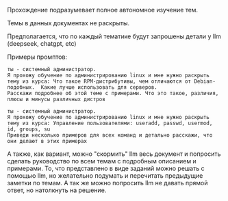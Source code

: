 Прохождение подразумевает полное автономное изучение тем.

Темы в данных документах не раскрыты.

Предполагается, что по каждый тематике будут запрошены детали у llm (deepseek, chatgpt, etc)

Примеры промптов:

```
ты - системный администратор.
Я прохожу обучение по администрированию linux и мне нужно раскрыть тему из курса: Что такое RPM-дистрибутивы, чем отличаются от Debian-подобных.  Какие лучше использовать для серверов.
Расскажи подробнее об этой теме с примерами. Что это такое, различия, плюсы и минусы различных дистров
```


```
ты - системный администратор.
Я прохожу обучение по администрированию linux и мне нужно раскрыть тему из курса: Управление пользователями: useradd, passwd, usermod, id, groups, su
Приведи несколько примеров для всех команд и детально расскажи, что они делают в этих примерах
```

А также, как вариант, можно "скормить" llm весь документ и попросить сделать руководство по всем темам с подробным описанием и примерами.
То, что представлено в виде заданий можно решать с помощью llm, но желательно подумать и перечитать предыдущие заметки по темам. А так же можно попросить llm не давать прямой ответ, но натолкнуть на решение.
